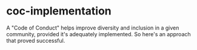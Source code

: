 # coc-implementation
A "Code of Conduct" helps improve diversity and inclusion in a given community, provided it's adequately implemented. So here's an approach that proved successful.

